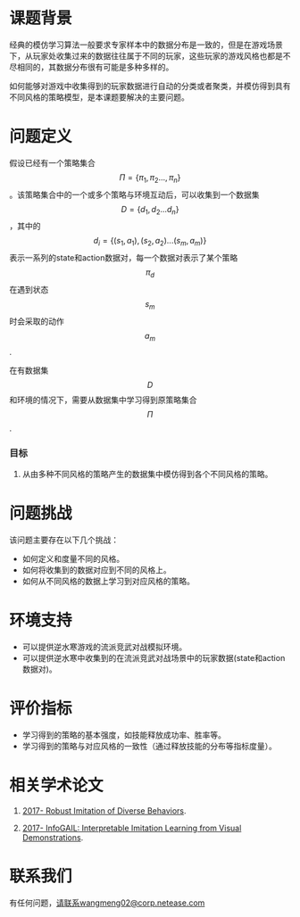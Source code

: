 # 课题背景

经典的模仿学习算法一般要求专家样本中的数据分布是一致的，但是在游戏场景下，从玩家处收集过来的数据往往属于不同的玩家，这些玩家的游戏风格也都是不尽相同的，其数据分布很有可能是多种多样的。

如何能够对游戏中收集得到的玩家数据进行自动的分类或者聚类，并模仿得到具有不同风格的策略模型，是本课题要解决的主要问题。

# 问题定义

假设已经有一个策略集合$$ \Pi=\{{\pi_1,\pi_2...,\pi_n\}} $$。该策略集合中的一个或多个策略与环境互动后，可以收集到一个数据集$$ D=\{d_1,d_2...d_n\} $$，其中的$$ d_i=\{(s_1,a_1), (s_2,a_2)...(s_m,a_m)\} $$表示一系列的state和action数据对，每一个数据对表示了某个策略$$ \pi_d $$在遇到状态$$ s_m $$时会采取的动作$$ a_m $$.

在有数据集$$ D $$和环境的情况下，需要从数据集中学习得到原策略集合$$ \Pi $$.

### 目标

1. 从由多种不同风格的策略产生的数据集中模仿得到各个不同风格的策略。

# 问题挑战

该问题主要存在以下几个挑战：

- 如何定义和度量不同的风格。
- 如何将收集到的数据对应到不同的风格上。
- 如何从不同风格的数据上学习到对应风格的策略。

# 环境支持

- 可以提供逆水寒游戏的流派竞武对战模拟环境。
- 可以提供逆水寒中收集到的在流派竞武对战场景中的玩家数据(state和action数据对)。

# 评价指标

- 学习得到的策略的基本强度，如技能释放成功率、胜率等。
- 学习得到的策略与对应风格的一致性（通过释放技能的分布等指标度量）。

# 相关学术论文

1. [2017- Robust Imitation of Diverse Behaviors](http://papers.nips.cc/paper/7116-robust-imitation-of-diverse-behaviors).

2. [2017- InfoGAIL: Interpretable Imitation Learning from Visual Demonstrations](http://papers.nips.cc/paper/6971-infogail-interpretable-imitation-learning-from-visual-demonstrations).

# 联系我们

有任何问题，请联系wangmeng02@corp.netease.com